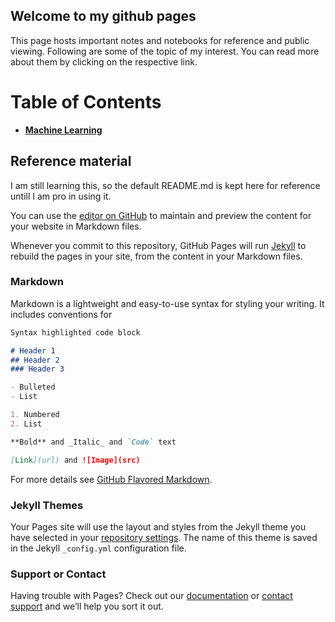 ## Welcome to my github pages 

This page hosts important notes and notebooks for reference and public viewing. Following are some of the topic of my interest. You can read more about them by clicking on the respective link.  

# Table of Contents

* [**Machine Learning**](MachineLearning/Introduction.md)   



## Reference material 

I am still learning this, so the default README.md is kept here for reference untill I am pro in using it. 



You can use the [editor on GitHub](https://github.com/ramankhurana/ramankhurana.github.io/edit/master/README.md) to maintain and preview the content for your website in Markdown files.

Whenever you commit to this repository, GitHub Pages will run [Jekyll](https://jekyllrb.com/) to rebuild the pages in your site, from the content in your Markdown files.

### Markdown

Markdown is a lightweight and easy-to-use syntax for styling your writing. It includes conventions for

```markdown
Syntax highlighted code block

# Header 1
## Header 2
### Header 3

- Bulleted
- List

1. Numbered
2. List

**Bold** and _Italic_ and `Code` text

[Link](url) and ![Image](src)
```

For more details see [GitHub Flavored Markdown](https://guides.github.com/features/mastering-markdown/).

### Jekyll Themes

Your Pages site will use the layout and styles from the Jekyll theme you have selected in your [repository settings](https://github.com/ramankhurana/ramankhurana.github.io/settings). The name of this theme is saved in the Jekyll `_config.yml` configuration file.

### Support or Contact

Having trouble with Pages? Check out our [documentation](https://help.github.com/categories/github-pages-basics/) or [contact support](https://github.com/contact) and we’ll help you sort it out.
